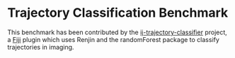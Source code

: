 
# Trajectory Classification Benchmark

This benchmark has been contributed by the 
[ij-trajectory-classifier](https://github.com/thorstenwagner/ij-trajectory-classifier)
project, a [Fiji](https://fiji.sc/) plugin which uses Renjin and the 
randomForest package to classify trajectories in imaging.

